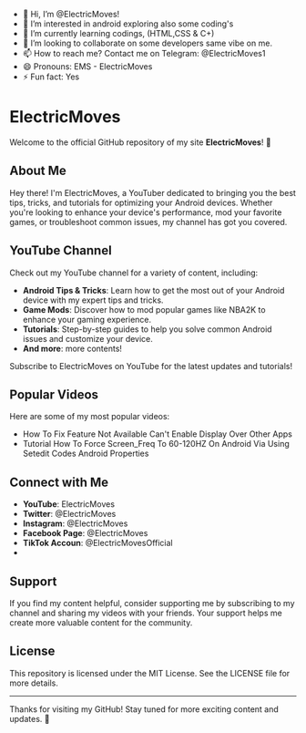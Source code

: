 - 👋 Hi, I’m @ElectricMoves!
- 👀 I’m interested in android exploring also some coding's
- 🌱 I’m currently learning codings, (HTML,CSS & C+)
- 💞️ I’m looking to collaborate on some developers same vibe on me.
- 📫 How to reach me? Contact me on Telegram: @ElectricMoves1
- 😄 Pronouns: EMS - ElectricMoves
- ⚡ Fun fact: Yes


<!---
ElectricMoves2008/ElectricMoves2008 is a ✨ special ✨ repository because its `README.md` (this file) appears on your GitHub profile.
You can click the Preview link to take a look at your changes.
--->

# ElectricMoves

Welcome to the official GitHub repository of my site **ElectricMoves**! 🎉

## About Me

Hey there! I'm ElectricMoves, a YouTuber dedicated to bringing you the best tips, tricks, and tutorials for optimizing your Android devices. Whether you're looking to enhance your device's performance, mod your favorite games, or troubleshoot common issues, my channel has got you covered.

## YouTube Channel

Check out my YouTube channel for a variety of content, including:
- **Android Tips & Tricks**: Learn how to get the most out of your Android device with my expert tips and tricks.
- **Game Mods**: Discover how to mod popular games like NBA2K to enhance your gaming experience.
- **Tutorials**: Step-by-step guides to help you solve common Android issues and customize your device.
- **And more**: more contents!
  
Subscribe to ElectricMoves on YouTube for the latest updates and tutorials!

## Popular Videos

Here are some of my most popular videos:
- How To Fix Feature Not Available Can't Enable Display Over Other Apps
- Tutorial How To Force Screen_Freq To 60-120HZ On Android Via Using Setedit Codes Android Properties

## Connect with Me

- **YouTube**: ElectricMoves
- **Twitter**: @ElectricMoves
- **Instagram**: @ElectricMoves
- **Facebook Page**: @ElectricMoves
- **TikTok Accoun**: @ElectricMovesOfficial
- 
## Support

If you find my content helpful, consider supporting me by subscribing to my channel and sharing my videos with your friends. Your support helps me create more valuable content for the community.

## License

This repository is licensed under the MIT License. See the LICENSE file for more details.

---

Thanks for visiting my GitHub! Stay tuned for more exciting content and updates. 🚀
